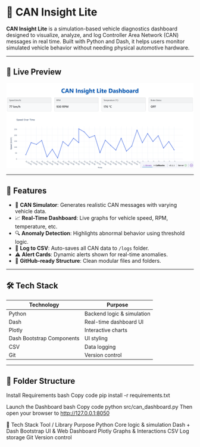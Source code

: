 # 🚗 CAN Insight Lite

**CAN Insight Lite** is a simulation-based vehicle diagnostics dashboard designed to visualize, analyze, and log Controller Area Network (CAN) messages in real time. Built with Python and Dash, it helps users monitor simulated vehicle behavior without needing physical automotive hardware.

---

## 📸 Live Preview

![Dashboard Preview](demoscreenshot.png) <!-- Add your screenshot or GIF here -->

---

## 🧠 Features

- 📡 **CAN Simulator**: Generates realistic CAN messages with varying vehicle data.
- 📈 **Real-Time Dashboard**: Live graphs for vehicle speed, RPM, temperature, etc.
- 🔍 **Anomaly Detection**: Highlights abnormal behavior using threshold logic.
- 🧾 **Log to CSV**: Auto-saves all CAN data to `/logs` folder.
- ⚠️ **Alert Cards**: Dynamic alerts shown for real-time anomalies.
- 📂 **GitHub-ready Structure**: Clean modular files and folders.

---

## 🛠 Tech Stack

| Technology | Purpose |
|-----------|---------|
| Python     | Backend logic & simulation |
| Dash       | Real-time dashboard UI |
| Plotly     | Interactive charts |
| Dash Bootstrap Components | UI styling |
| CSV        | Data logging |
| Git        | Version control |

---

## 🧰 Folder Structure

 Install Requirements
bash
Copy code
pip install -r requirements.txt


Launch the Dashboard
bash
Copy code
python src/can_dashboard.py
Then open your browser to http://127.0.0.1:8050

🧠 Tech Stack
Tool / Library	Purpose
Python	Core logic & simulation
Dash + Dash Bootstrap	UI & Web Dashboard
Plotly	Graphs & Interactions
CSV	Log storage
Git	Version control

